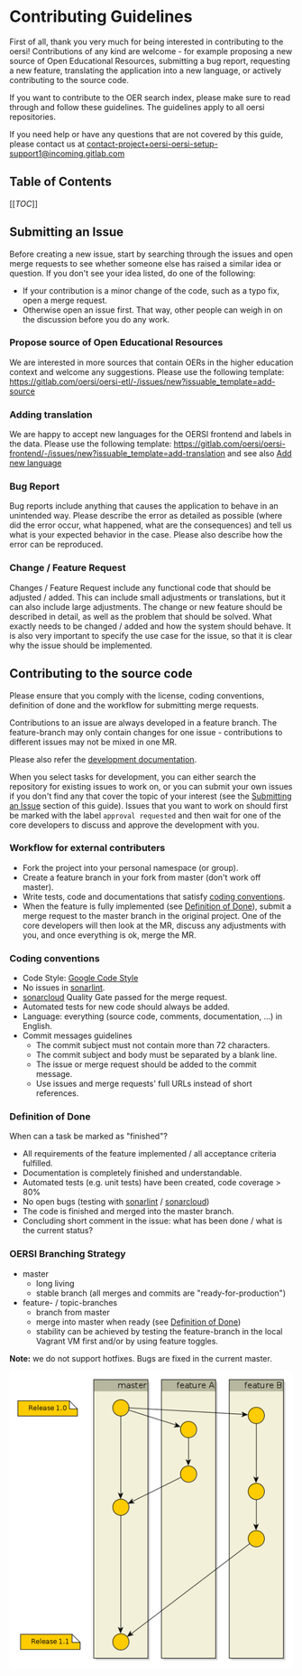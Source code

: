 # Contributing Guidelines

First of all, thank you very much for being interested in contributing to the oersi! Contributions of any kind are welcome - for example proposing a new source of Open Educational Resources, submitting a bug report, requesting a new feature, translating the application into a new language, or actively contributing to the source code.

If you want to contribute to the OER search index, please make sure to read through and follow these guidelines. The guidelines apply to all oersi repositories.

If you need help or have any questions that are not covered by this guide, please contact us at contact-project+oersi-oersi-setup-support1@incoming.gitlab.com

## Table of Contents

[[_TOC_]]

## Submitting an Issue

Before creating a new issue, start by searching through the issues and open merge requests to see whether someone else has raised a similar idea or question. If you don't see your idea listed, do one of the following:
* If your contribution is a minor change of the code, such as a typo fix, open a merge request.
* Otherwise open an issue first. That way, other people can weigh in on the discussion before you do any work.

### Propose source of Open Educational Resources

We are interested in more sources that contain OERs in the higher education context and welcome any suggestions. Please use the following template: https://gitlab.com/oersi/oersi-etl/-/issues/new?issuable_template=add-source

### Adding translation

We are happy to accept new languages for the OERSI frontend and labels in the data. Please use the following template: https://gitlab.com/oersi/oersi-frontend/-/issues/new?issuable_template=add-translation and see also [Add new language](doc/INTERNATIONALIZATION.md#add-new-language)

### Bug Report

Bug reports include anything that causes the application to behave in an unintended way. Please describe the error as detailed as possible (where did the error occur, what happened, what are the consequences) and tell us what is your expected behavior in the case. Please also describe how the error can be reproduced.

### Change / Feature Request

Changes / Feature Request include any functional code that should be adjusted / added. This can include small adjustments or translations, but it can also include large adjustments. The change or new feature should be described in detail, as well as the problem that should be solved. What exactly needs to be changed / added and how the system should behave. It is also very important to specify the use case for the issue, so that it is clear why the issue should be implemented.

## Contributing to the source code

Please ensure that you comply with the license, coding conventions, definition of done and the workflow for submitting merge requests. 

Contributions to an issue are always developed in a feature branch. The feature-branch may only contain changes for one issue - contributions to different issues may not be mixed in one MR.

Please also refer the [development documentation](doc/DEVELOPMENT.md).

When you select tasks for development, you can either search the repository for existing issues to work on, or you can submit your own issues if you don't find any that cover the topic of your interest (see the [Submitting an Issue](#submitting-an-issue) section of this guide). Issues that you want to work on should first be marked with the label `approval requested` and then wait for one of the core developers to discuss and approve the development with you.

### Workflow for external contributers

* Fork the project into your personal namespace (or group).
* Create a feature branch in your fork from master (don't work off master).
* Write tests, code and documentations that satisfy [coding conventions](#coding-conventions).
* When the feature is fully implemented (see [Definition of Done](#definition-of-done)), submit a merge request to the master branch in the original project. One of the core developers will then look at the MR, discuss any adjustments with you, and once everything is ok, merge the MR.

### Coding conventions

* Code Style: [Google Code Style](https://google.github.io/styleguide/)
* No issues in [sonarlint](https://www.sonarlint.org/).
* [sonarcloud](https://sonarcloud.io/) Quality Gate passed for the merge request.
* Automated tests for new code should always be added.
* Language: everything (source code, comments, documentation, ...) in English.
* Commit messages guidelines
     * The commit subject must not contain more than 72 characters.
     * The commit subject and body must be separated by a blank line.
     * The issue or merge request should be added to the commit message.
     * Use issues and merge requests' full URLs instead of short references.

### Definition of Done

When can a task be marked as "finished"?

* All requirements of the feature implemented / all acceptance criteria fulfilled.
* Documentation is completely finished and understandable.
* Automated tests (e.g. unit tests) have been created, code coverage > 80%
* No open bugs (testing with [sonarlint](https://www.sonarlint.org/) / [sonarcloud](https://sonarcloud.io/))
* The code is finished and merged into the master branch.
* Concluding short comment in the issue: what has been done / what is the current status?

### OERSI Branching Strategy

* master
     * long living
     * stable branch (all merges and commits are "ready-for-production")
* feature- / topic-branches
     * branch from master
     * merge into master when ready (see [Definition of Done](#definition-of-done))
     * stability can be achieved by testing the feature-branch in the local Vagrant VM first and/or by using feature toggles.
     
**Note:** we do not support hotfixes. Bugs are fixed in the current master.
     
![Branching Strategy](doc/images/branching_strategy.png)

